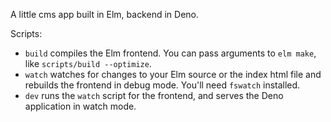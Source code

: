 A little cms app built in Elm, backend in Deno.

Scripts:
- `build` compiles the Elm frontend. You can pass arguments to `elm make`, like `scripts/build --optimize`.
- `watch` watches for changes to your Elm source or the index html file and rebuilds the frontend in debug mode. You'll need `fswatch` installed.
- `dev` runs the `watch` script for the frontend, and serves the Deno application in watch mode.
